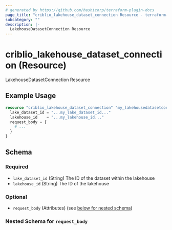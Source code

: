 ```yaml
---
# generated by https://github.com/hashicorp/terraform-plugin-docs
page_title: "criblio_lakehouse_dataset_connection Resource - terraform-provider-criblio"
subcategory: ""
description: |-
  LakehouseDatasetConnection Resource
---
```


# criblio_lakehouse_dataset_connection (Resource)

LakehouseDatasetConnection Resource

## Example Usage

```terraform
resource "criblio_lakehouse_dataset_connection" "my_lakehousedatasetconnection" {
  lake_dataset_id = "...my_lake_dataset_id..."
  lakehouse_id    = "...my_lakehouse_id..."
  request_body = {
    # ...
  }
}
```

<!-- schema generated by tfplugindocs -->
## Schema

### Required

- `lake_dataset_id` (String) The ID of the dataset within the lakehouse
- `lakehouse_id` (String) The ID of the lakehouse

### Optional

- `request_body` (Attributes) (see [below for nested schema](#nestedatt--request_body))

<a id="nestedatt--request_body"></a>
### Nested Schema for `request_body`
